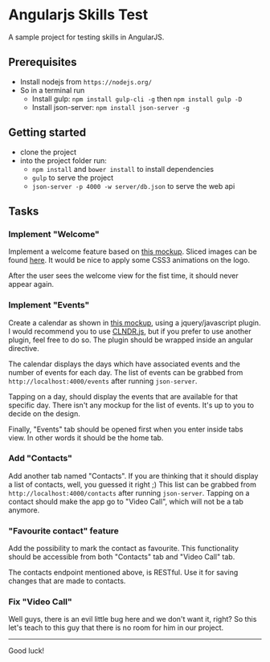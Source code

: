 # Angularjs Skills Test
A sample project for testing skills in AngularJS.

## Prerequisites
- Install nodejs from `https://nodejs.org/`
- So in a terminal run
    - Install gulp: `npm install gulp-cli -g` then `npm install gulp -D`
    - Install json-server: `npm install json-server -g`

## Getting started
- clone the project
- into the project folder run:
    - `npm install` and `bower install` to install dependencies
    - `gulp` to serve the project
    - `json-server -p 4000 -w server/db.json` to serve the web api

## Tasks

### Implement "Welcome"
Implement a welcome feature based on [this mockup](mockups/welcome.png).
Sliced images can be found [here](mockups/slices).
It would be nice to apply some CSS3 animations on the logo.

After the user sees the welcome view for the fist time, it should never appear again.

### Implement "Events"
Create a calendar as shown in [this mockup](mockups/events.png), using a jquery/javascript plugin.
I would recommend you to use [CLNDR.js](https://github.com/kylestetz/CLNDR), but if you prefer to use another plugin, feel free to do so.
The plugin should be wrapped inside an angular directive.

The calendar displays the days which have associated events and the number of events for each day.
The list of events can be grabbed from `http://localhost:4000/events` after running `json-server`.

Tapping on a day, should display the events that are available for that specific day.
There isn't any mockup for the list of events. It's up to you to decide on the design.

Finally, "Events" tab should be opened first when you enter inside tabs view.
In other words it should be the home tab.

### Add "Contacts"
Add another tab named "Contacts".
If you are thinking that it should display a list of contacts, well, you guessed it right ;)
This list can be grabbed from `http://localhost:4000/contacts` after running `json-server`.
Tapping on a contact should make the app go to "Video Call", which will not be a tab anymore.

### "Favourite contact" feature 
Add the possibility to mark the contact as favourite.
This functionality should be accessible from both "Contacts" tab and "Video Call" tab.

The contacts endpoint mentioned above, is RESTful. Use it for saving changes that are made to contacts.

### Fix "Video Call"
Well guys, there is an evil little bug here and we don't want it, right?
So this let's teach to this guy that there is no room for him in our project.

---
Good luck!